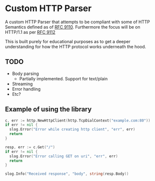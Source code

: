 # Custom HTTP Parser

A custom HTTP Parser that attempts to be compliant with some of HTTP Semantics defined as of [RFC 9110](https://datatracker.ietf.org/doc/html/rfc9110). Furthermore the focus will be on HTTP/1.1 as per [RFC 9112](https://datatracker.ietf.org/doc/html/rfc9112.html)

This is built purely for educational purposes as to get a deeper understanding for how the HTTP protocol works underneath the hood.

## TODO
- Body parsing
  - Partially implemented. Support for text/plain
- Streaming
- Error handling
- Etc?


## Example of using the library


```go
c, err := http.NewHttpClient(http.TcpDialContext("example.com:80"))
if err != nil {
  slog.Error("Error while creating http client", "err", err)
  return
}

resp, err := c.Get("/")
if err != nil {
  slog.Error("Error calling GET on uri", "err", err)
  return
}

slog.Info("Received response", "body", string(resp.Body))
```